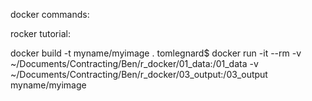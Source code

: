 docker commands:

rocker tutorial:

docker build -t myname/myimage .
tomlegnard$ docker run -it --rm -v ~/Documents/Contracting/Ben/r_docker/01_data:/01_data -v ~/Documents/Contracting/Ben/r_docker/03_output:/03_output myname/myimage